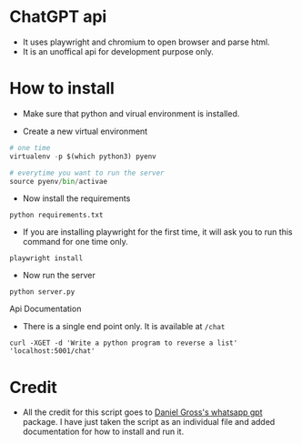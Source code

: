 # ChatGPT api

* It uses playwright and chromium to open browser and parse html.
* It is an unoffical api for development purpose only.


# How to install

* Make sure that python and virual environment is installed.

* Create a new virtual environment

```python
# one time
virtualenv -p $(which python3) pyenv

# everytime you want to run the server
source pyenv/bin/activae
```

* Now install the requirements

```
python requirements.txt
```

* If you are installing playwright for the first time, it will ask you to run this command for one time only.

```
playwright install
```

* Now run the server

```
python server.py
```

Api Documentation

* There is a single end point only. It is available at `/chat`

```
curl -XGET -d 'Write a python program to reverse a list' 'localhost:5001/chat'
```

# Credit

* All the credit for this script goes to [Daniel Gross's whatsapp gpt](https://github.com/danielgross/whatsapp-gpt) package. I have just taken the script as an individual file and added documentation for how to install and run it.